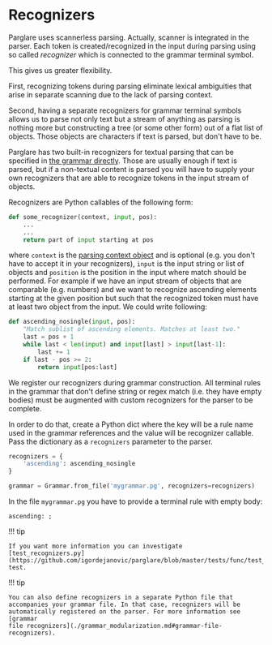 # Recognizers

Parglare uses scannerless parsing. Actually, scanner is integrated in the
parser. Each token is created/recognized in the input during parsing using so
called _recognizer_ which is connected to the grammar terminal symbol.

This gives us greater flexibility.

First, recognizing tokens during parsing eliminate lexical ambiguities that
arise in separate scanning due to the lack of parsing context.

Second, having a separate recognizers for grammar terminal symbols allows us to
parse not only text but a stream of anything as parsing is nothing more but
constructing a tree (or some other form) out of a flat list of objects. Those
objects are characters if text is parsed, but don't have to be.

Parglare has two built-in recognizers for textual parsing that can be specified
in [the grammar directly](./grammar_language.md#string-recognizer). Those are
usually enough if text is parsed, but if a non-textual content is parsed you
will have to supply your own recognizers that are able to recognize tokens in
the input stream of objects.

Recognizers are Python callables of the following form:

```python
def some_recognizer(context, input, pos):
    ...
    ...
    return part of input starting at pos
```

where `context` is the [parsing context object]() and is optional (e.g. you
don't have to accept it in your recognizers), `input` is the input string or
list of objects and `position` is the position in the input where match should
be performed. For example if we have an input stream of objects that are
comparable (e.g. numbers) and we want to recognize ascending elements starting
at the given position but such that the recognized token must have at least two
object from the input. We could write following:

```python
def ascending_nosingle(input, pos):
    "Match sublist of ascending elements. Matches at least two."
    last = pos + 1
    while last < len(input) and input[last] > input[last-1]:
        last += 1
    if last - pos >= 2:
        return input[pos:last]
```

We register our recognizers during grammar construction. All terminal rules in
the grammar that don't define string or regex match (i.e. they have empty
bodies) must be augmented with custom recognizers for the parser to be complete.

In order to do that, create a Python dict where the key will be a rule name used
in the grammar references and the value will be recognizer callable. Pass the
dictionary as a `recognizers` parameter to the parser.

```python
recognizers = {
    'ascending': ascending_nosingle
}

grammar = Grammar.from_file('mygrammar.pg', recognizers=recognizers)
```


In the file `mygrammar.pg` you have to provide a terminal rule with empty body:

```nohighlight
ascending: ;
```


!!! tip

    If you want more information you can investigate
    [test_recognizers.py](https://github.com/igordejanovic/parglare/blob/master/tests/func/test_recognizers.py) test.


!!! tip

    You can also define recognizers in a separate Python file that
    accompanies your grammar file. In that case, recognizers will be
    automatically registered on the parser. For more information see [grammar
    file recognizers](./grammar_modularization.md#grammar-file-recognizers).
